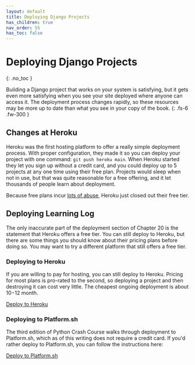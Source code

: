 ```yaml
---
layout: default
title: Deploying Django Projects
has_children: true
nav_order: 55
has_toc: false
---
```


# Deploying Django Projects
{: .no_toc }

Building a Django project that works on your system is satisfying, but it gets even more satisfying when you see your site deployed where anyone can access it. The deployment process changes rapidly, so these resources may be more up to date than what you see in your copy of the book.
{: .fs-6 .fw-300 }

## Changes at Heroku

Heroku was the first hosting platform to offer a really simple deployment process. With proper configuration, they made it so you can deploy your project with one command: `git push heroku main`. When Heroku started they let you sign up without a credit card, and you could deploy up to 5 projects at any one time using their free plan. Projects would sleep when not in use, but that was quite reasonable for a free offering, and it let thousands of people learn about deployment.

Because free plans incur [lots of abuse](deployment_is_complicated), Heroku just closed out their free tier.

## Deploying Learning Log

The only inaccurate part of the deployment section of Chapter 20 is the statement that Heroku offers a free tier. You can still deploy to Heroku, but there are some things you should know about their pricing plans before doing so. You may want to try a different platform that still offers a free tier.

### Deploying to Heroku

If you are willing to pay for hosting, you can still deploy to Heroku. Pricing for most plans is pro-rated to the second, so deploying a project and then destroying it can cost very little. The cheapest ongoing deployment is about $10-$12 month.

[Deploy to Heroku](deploying_to_heroku)

### Deploying to Platform.sh

The third edition of Python Crash Course walks through deployment to Platform.sh, which as of this writing does not require a credit card. If you'd rather deploy to Platform.sh, you can follow the instructions here:

[Deploy to Platform.sh](deploying_to_platformsh)